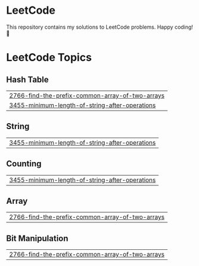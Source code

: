 # LeetCode

This repository contains my solutions to LeetCode problems.
Happy coding! 🚀
<!---LeetCode Topics Start-->
# LeetCode Topics
## Hash Table
|  |
| ------- |
| [2766-find-the-prefix-common-array-of-two-arrays](https://github.com/Dhrishita/Leetcode-solutions/tree/master/2766-find-the-prefix-common-array-of-two-arrays) |
| [3455-minimum-length-of-string-after-operations](https://github.com/Dhrishita/Leetcode-solutions/tree/master/3455-minimum-length-of-string-after-operations) |
## String
|  |
| ------- |
| [3455-minimum-length-of-string-after-operations](https://github.com/Dhrishita/Leetcode-solutions/tree/master/3455-minimum-length-of-string-after-operations) |
## Counting
|  |
| ------- |
| [3455-minimum-length-of-string-after-operations](https://github.com/Dhrishita/Leetcode-solutions/tree/master/3455-minimum-length-of-string-after-operations) |
## Array
|  |
| ------- |
| [2766-find-the-prefix-common-array-of-two-arrays](https://github.com/Dhrishita/Leetcode-solutions/tree/master/2766-find-the-prefix-common-array-of-two-arrays) |
## Bit Manipulation
|  |
| ------- |
| [2766-find-the-prefix-common-array-of-two-arrays](https://github.com/Dhrishita/Leetcode-solutions/tree/master/2766-find-the-prefix-common-array-of-two-arrays) |
<!---LeetCode Topics End-->
